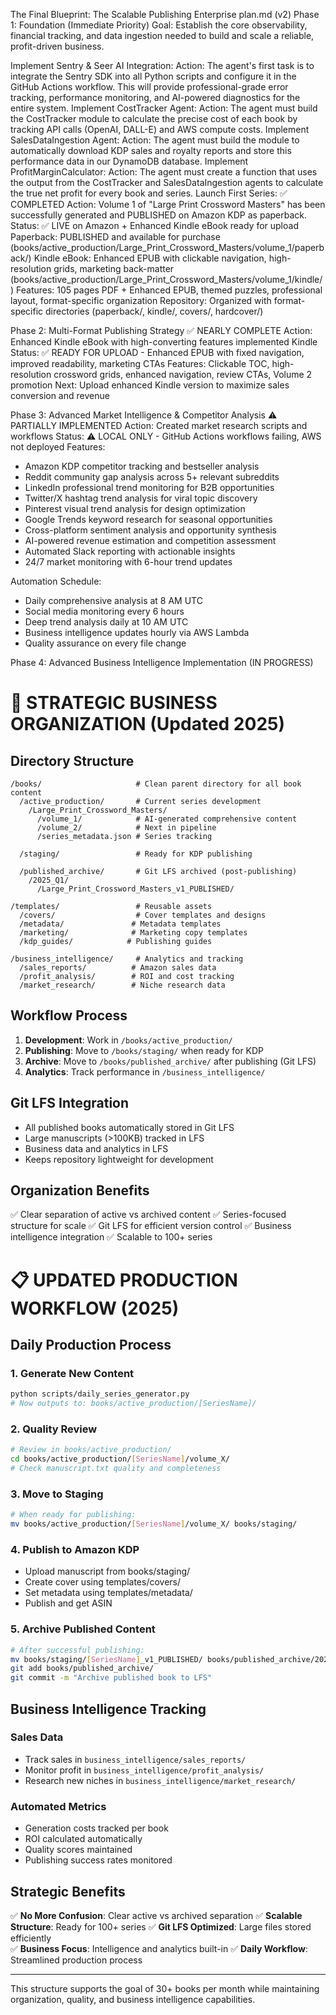 The Final Blueprint: The Scalable Publishing Enterprise plan.md (v2)
Phase 1: Foundation (Immediate Priority)
Goal: Establish the core observability, financial tracking, and data ingestion needed to build and scale a reliable, profit-driven business.

Implement Sentry & Seer AI Integration:
Action: The agent's first task is to integrate the Sentry SDK into all Python scripts and configure it in the GitHub Actions workflow. This will provide professional-grade error tracking, performance monitoring, and AI-powered diagnostics for the entire system.
Implement CostTracker Agent:
Action: The agent must build the CostTracker module to calculate the precise cost of each book by tracking API calls (OpenAI, DALL-E) and AWS compute costs.
Implement SalesDataIngestion Agent:
Action: The agent must build the module to automatically download KDP sales and royalty reports and store this performance data in our DynamoDB database.
Implement ProfitMarginCalculator:
Action: The agent must create a function that uses the output from the CostTracker and SalesDataIngestion agents to calculate the true net profit for every book and series.
Launch First Series: ✅ COMPLETED
Action: Volume 1 of "Large Print Crossword Masters" has been successfully generated and PUBLISHED on Amazon KDP as paperback.
Status: ✅ LIVE on Amazon + Enhanced Kindle eBook ready for upload
Paperback: PUBLISHED and available for purchase (books/active_production/Large_Print_Crossword_Masters/volume_1/paperback/)
Kindle eBook: Enhanced EPUB with clickable navigation, high-resolution grids, marketing back-matter (books/active_production/Large_Print_Crossword_Masters/volume_1/kindle/)
Features: 105 pages PDF + Enhanced EPUB, themed puzzles, professional layout, format-specific organization
Repository: Organized with format-specific directories (paperback/, kindle/, covers/, hardcover/)

Phase 2: Multi-Format Publishing Strategy ✅ NEARLY COMPLETE
Action: Enhanced Kindle eBook with high-converting features implemented
Kindle Status: ✅ READY FOR UPLOAD - Enhanced EPUB with fixed navigation, improved readability, marketing CTAs
Features: Clickable TOC, high-resolution crossword grids, enhanced navigation, review CTAs, Volume 2 promotion
Next: Upload enhanced Kindle version to maximize sales conversion and revenue

Phase 3: Advanced Market Intelligence & Competitor Analysis ⚠️ PARTIALLY IMPLEMENTED
Action: Created market research scripts and workflows
Status: ⚠️ LOCAL ONLY - GitHub Actions workflows failing, AWS not deployed
Features: 
- Amazon KDP competitor tracking and bestseller analysis
- Reddit community gap analysis across 5+ relevant subreddits
- LinkedIn professional trend monitoring for B2B opportunities
- Twitter/X hashtag trend analysis for viral topic discovery
- Pinterest visual trend analysis for design optimization
- Google Trends keyword research for seasonal opportunities
- Cross-platform sentiment analysis and opportunity synthesis
- AI-powered revenue estimation and competition assessment
- Automated Slack reporting with actionable insights
- 24/7 market monitoring with 6-hour trend updates

Automation Schedule:
- Daily comprehensive analysis at 8 AM UTC
- Social media monitoring every 6 hours
- Deep trend analysis daily at 10 AM UTC
- Business intelligence updates hourly via AWS Lambda
- Quality assurance on every file change

Phase 4: Advanced Business Intelligence Implementation (IN PROGRESS)


# 📁 STRATEGIC BUSINESS ORGANIZATION (Updated 2025)

## Directory Structure
```
/books/                     # Clean parent directory for all book content
  /active_production/       # Current series development
    /Large_Print_Crossword_Masters/
      /volume_1/            # AI-generated comprehensive content
      /volume_2/            # Next in pipeline
      /series_metadata.json # Series tracking
      
  /staging/                 # Ready for KDP publishing
    
  /published_archive/       # Git LFS archived (post-publishing)
    /2025_Q1/
      /Large_Print_Crossword_Masters_v1_PUBLISHED/
    
/templates/                 # Reusable assets
  /covers/                  # Cover templates and designs
  /metadata/               # Metadata templates
  /marketing/              # Marketing copy templates
  /kdp_guides/            # Publishing guides
  
/business_intelligence/     # Analytics and tracking
  /sales_reports/          # Amazon sales data
  /profit_analysis/        # ROI and cost tracking
  /market_research/        # Niche research data
```

## Workflow Process
1. **Development**: Work in `/books/active_production/`
2. **Publishing**: Move to `/books/staging/` when ready for KDP
3. **Archive**: Move to `/books/published_archive/` after publishing (Git LFS)
4. **Analytics**: Track performance in `/business_intelligence/`

## Git LFS Integration
- All published books automatically stored in Git LFS
- Large manuscripts (>100KB) tracked in LFS
- Business data and analytics in LFS
- Keeps repository lightweight for development

## Organization Benefits
✅ Clear separation of active vs archived content
✅ Series-focused structure for scale
✅ Git LFS for efficient version control
✅ Business intelligence integration
✅ Scalable to 100+ series



# 📋 UPDATED PRODUCTION WORKFLOW (2025)

## Daily Production Process

### 1. Generate New Content
```bash
python scripts/daily_series_generator.py
# Now outputs to: books/active_production/[SeriesName]/
```

### 2. Quality Review
```bash
# Review in books/active_production/
cd books/active_production/[SeriesName]/volume_X/
# Check manuscript.txt quality and completeness
```

### 3. Move to Staging
```bash
# When ready for publishing:
mv books/active_production/[SeriesName]/volume_X/ books/staging/
```

### 4. Publish to Amazon KDP
- Upload manuscript from books/staging/
- Create cover using templates/covers/
- Set metadata using templates/metadata/
- Publish and get ASIN

### 5. Archive Published Content
```bash
# After successful publishing:
mv books/staging/[SeriesName]_v1_PUBLISHED/ books/published_archive/2025_Q1/
git add books/published_archive/
git commit -m "Archive published book to LFS"
```

## Business Intelligence Tracking

### Sales Data
- Track sales in `business_intelligence/sales_reports/`
- Monitor profit in `business_intelligence/profit_analysis/`
- Research new niches in `business_intelligence/market_research/`

### Automated Metrics
- Generation costs tracked per book
- ROI calculated automatically
- Quality scores maintained
- Publishing success rates monitored

## Strategic Benefits

✅ **No More Confusion**: Clear active vs archived separation
✅ **Scalable Structure**: Ready for 100+ series
✅ **Git LFS Optimized**: Large files stored efficiently  
✅ **Business Focus**: Intelligence and analytics built-in
✅ **Daily Workflow**: Streamlined production process

---

This structure supports the goal of 30+ books per month while maintaining
organization, quality, and business intelligence capabilities.
